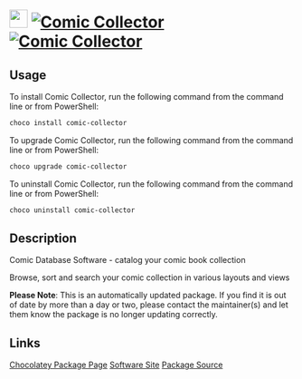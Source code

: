 ﻿# <img src="https://cdn.jsdelivr.net/gh/mkevenaar/chocolatey-packages@1c27c1d5ae9df85268fe4c15e231693166f627f5/icons/comic-collector.png" width="32" height="32"/> [![Comic Collector](https://img.shields.io/chocolatey/v/comic-collector.svg?label=Comic+Collector)](https://chocolatey.org/packages/comic-collector) [![Comic Collector](https://img.shields.io/chocolatey/dt/comic-collector.svg)](https://chocolatey.org/packages/comic-collector)

## Usage
To install Comic Collector, run the following command from the command line or from PowerShell:
```powershell
choco install comic-collector
```

To upgrade Comic Collector, run the following command from the command line or from PowerShell:
```powershell
choco upgrade comic-collector
```

To uninstall Comic Collector, run the following command from the command line or from PowerShell:
```powershell
choco uninstall comic-collector
```

## Description
Comic Database Software - catalog your comic book collection

Browse, sort and search your comic collection in various layouts and views

**Please Note**: This is an automatically updated package. If you find it is
out of date by more than a day or two, please contact the maintainer(s) and
let them know the package is no longer updating correctly.



## Links
[Chocolatey Package Page](https://chocolatey.org/packages/comic-collector)
[Software Site](https://www.collectorz.com/comic/comic-collector)
[Package Source](https://github.com/mkevenaar/chocolatey-packages/tree/master/automatic/comic-collector)

